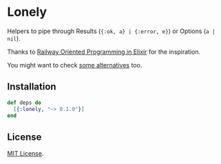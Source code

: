 # Lonely

Helpers to pipe through Results (`{:ok, a} | {:error, e}`) or Options
(`a | nil`).

Thanks to [Railway Oriented Programming in
Elixir](http://www.zohaib.me/railway-programming-pattern-in-elixir/) for the
inspiration.

You might want to check [some alternatives](https://hex.pm/packages?_utf8=%E2%9C%93&search=monad&sort=downloads) too.


## Installation

```elixir
def deps do
  [{:lonely, "~> 0.1.0"}]
end
```

## License

[MIT License](https://github.com/arnau/lonely/blob/master/LICENSE).
